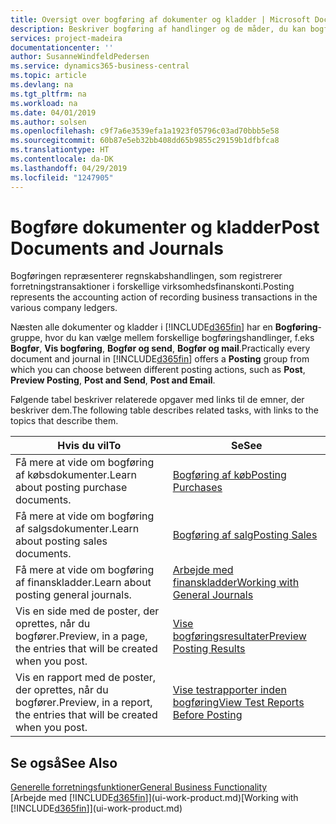 ```yaml
---
title: Oversigt over bogføring af dokumenter og kladder | Microsoft Docs
description: Beskriver bogføring af handlinger og de måder, du kan bogføre dokumenter og kladder.
services: project-madeira
documentationcenter: ''
author: SusanneWindfeldPedersen
ms.service: dynamics365-business-central
ms.topic: article
ms.devlang: na
ms.tgt_pltfrm: na
ms.workload: na
ms.date: 04/01/2019
ms.author: solsen
ms.openlocfilehash: c9f7a6e3539efa1a1923f05796c03ad70bbb5e58
ms.sourcegitcommit: 60b87e5eb32bb408dd65b9855c29159b1dfbfca8
ms.translationtype: HT
ms.contentlocale: da-DK
ms.lasthandoff: 04/29/2019
ms.locfileid: "1247905"
---
```

# <a name="post-documents-and-journals"></a><span data-ttu-id="8ba7d-103">Bogføre dokumenter og kladder</span><span class="sxs-lookup"><span data-stu-id="8ba7d-103">Post Documents and Journals</span></span>
<span data-ttu-id="8ba7d-104">Bogføringen repræsenterer regnskabshandlingen, som registrerer forretningstransaktioner i forskellige virksomhedsfinanskonti.</span><span class="sxs-lookup"><span data-stu-id="8ba7d-104">Posting represents the accounting action of recording business transactions in the various company ledgers.</span></span>

<span data-ttu-id="8ba7d-105">Næsten alle dokumenter og kladder i [!INCLUDE[d365fin](includes/d365fin_md.md)] har en **Bogføring**-gruppe, hvor du kan vælge mellem forskellige bogføringshandlinger, f.eks **Bogfør**, **Vis bogføring**, **Bogfør og send**, **Bogfør og mail**.</span><span class="sxs-lookup"><span data-stu-id="8ba7d-105">Practically every document and journal in [!INCLUDE[d365fin](includes/d365fin_md.md)] offers a **Posting** group from which you can choose between different posting actions, such as **Post**, **Preview Posting**, **Post and Send**, **Post and Email**.</span></span>

<span data-ttu-id="8ba7d-106">Følgende tabel beskriver relaterede opgaver med links til de emner, der beskriver dem.</span><span class="sxs-lookup"><span data-stu-id="8ba7d-106">The following table describes related tasks, with links to the topics that describe them.</span></span>

| <span data-ttu-id="8ba7d-107">Hvis du vil</span><span class="sxs-lookup"><span data-stu-id="8ba7d-107">To</span></span> | <span data-ttu-id="8ba7d-108">Se</span><span class="sxs-lookup"><span data-stu-id="8ba7d-108">See</span></span> |
| --- | --- |
| <span data-ttu-id="8ba7d-109">Få mere at vide om bogføring af købsdokumenter.</span><span class="sxs-lookup"><span data-stu-id="8ba7d-109">Learn about posting purchase documents.</span></span> |[<span data-ttu-id="8ba7d-110">Bogføring af køb</span><span class="sxs-lookup"><span data-stu-id="8ba7d-110">Posting Purchases</span></span>](ui-post-purchases.md) |
| <span data-ttu-id="8ba7d-111">Få mere at vide om bogføring af salgsdokumenter.</span><span class="sxs-lookup"><span data-stu-id="8ba7d-111">Learn about posting sales documents.</span></span> |[<span data-ttu-id="8ba7d-112">Bogføring af salg</span><span class="sxs-lookup"><span data-stu-id="8ba7d-112">Posting Sales</span></span>](ui-post-sales.md) |
| <span data-ttu-id="8ba7d-113">Få mere at vide om bogføring af finanskladder.</span><span class="sxs-lookup"><span data-stu-id="8ba7d-113">Learn about posting general journals.</span></span> |[<span data-ttu-id="8ba7d-114">Arbejde med finanskladder</span><span class="sxs-lookup"><span data-stu-id="8ba7d-114">Working with General Journals</span></span>](ui-work-general-journals.md) |
| <span data-ttu-id="8ba7d-115">Vis en side med de poster, der oprettes, når du bogfører.</span><span class="sxs-lookup"><span data-stu-id="8ba7d-115">Preview, in a page, the entries that will be created when you post.</span></span> |[<span data-ttu-id="8ba7d-116">Vise bogføringsresultater</span><span class="sxs-lookup"><span data-stu-id="8ba7d-116">Preview Posting Results</span></span>](ui-how-preview-post-results.md) |
| <span data-ttu-id="8ba7d-117">Vis en rapport med de poster, der oprettes, når du bogfører.</span><span class="sxs-lookup"><span data-stu-id="8ba7d-117">Preview, in a report, the entries that will be created when you post.</span></span> |[<span data-ttu-id="8ba7d-118">Vise testrapporter inden bogføring</span><span class="sxs-lookup"><span data-stu-id="8ba7d-118">View Test Reports Before Posting</span></span>](ui-how-view-test-reports-posting.md) |

## <a name="see-also"></a><span data-ttu-id="8ba7d-119">Se også</span><span class="sxs-lookup"><span data-stu-id="8ba7d-119">See Also</span></span>
[<span data-ttu-id="8ba7d-120">Generelle forretningsfunktioner</span><span class="sxs-lookup"><span data-stu-id="8ba7d-120">General Business Functionality</span></span>](ui-across-business-areas.md)  
<span data-ttu-id="8ba7d-121">[Arbejde med [!INCLUDE[d365fin](includes/d365fin_md.md)]](ui-work-product.md)</span><span class="sxs-lookup"><span data-stu-id="8ba7d-121">[Working with [!INCLUDE[d365fin](includes/d365fin_md.md)]](ui-work-product.md)</span></span>

